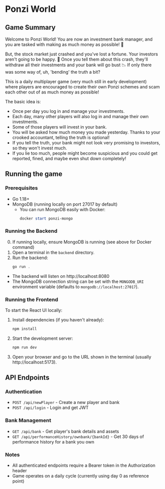 # Ponzi World

## Game Summary

Welcome to Ponzi World! You are now an investment bank manager, and you are tasked with making as much money as possible! 🤑

But, the stock market just crashed and you've lost a fortune. Your investors aren't going to be happy. 😬 Once you tell them about this crash, they'll withdraw all their investments and your bank will go bust 📉 If  only there was some way of, uh, 'bending' the truth a bit?

This is a daily multiplayer game (very much still in early development) where players are encouraged to create their own Ponzi schemes and scam each other out of as much money as possible!

The basic idea is:
- Once per day you log in and manage your investments.
- Each day, many other players will also log in and manage their own investments.
- Some of those players will invest in your bank.
- You will be asked how much money you made yesterday. Thanks to your crooked accountant, telling the truth is optional!
- If you tell the truth, your bank might not look very promising to investors, so they won't invest much.
- If you lie too much, people might become suspicious and you could get reported, fined, and maybe even shut down completely!

## Running the game

### Prerequisites
- Go 1.18+
- MongoDB (running locally on port 27017 by default)
  - You can run MongoDB easily with Docker:
    ```powershell
    docker start ponzi-mongo
    ```

### Running the Backend

0. If running locally, ensure MongoDB is running (see above for Docker command)
1. Open a terminal in the `backend` directory.
2. Run the backend:
   ```powershell
   go run .
   ```

- The backend will listen on http://localhost:8080
- The MongoDB connection string can be set with the `MONGODB_URI` environment variable (defaults to `mongodb://localhost:27017`).

### Running the Frontend

To start the React UI locally:

1. Install dependencies (if you haven't already):
   ```powershell
   npm install
   ```
2. Start the development server:
   ```powershell
   npm run dev
   ```
3. Open your browser and go to the URL shown in the terminal (usually http://localhost:5173).

## API Endpoints

### Authentication
- `POST /api/newPlayer` - Create a new player and bank
- `POST /api/login` - Login and get JWT

### Bank Management
- `GET /api/bank` - Get player's bank details and assets
- `GET /api/performanceHistory/ownbank/{bankId}` - Get 30 days of performance history for a bank you own

### Notes
- All authenticated endpoints require a Bearer token in the Authorization header
- Game operates on a daily cycle (currently using day 0 as reference point)
